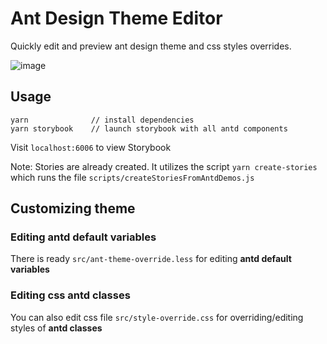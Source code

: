 # Ant Design Theme Editor

Quickly edit and preview ant design theme and css styles overrides.

![image](https://user-images.githubusercontent.com/9356633/36664575-ad8466c8-1b17-11e8-8deb-40600aee856e.png)

## Usage

```
yarn              // install dependencies
yarn storybook    // launch storybook with all antd components
```

Visit `localhost:6006` to view Storybook

Note: Stories are already created. It utilizes the script `yarn create-stories` which runs the file `scripts/createStoriesFromAntdDemos.js`

## Customizing theme

### Editing antd default variables

There is ready `src/ant-theme-override.less` for editing **antd default variables**

### Editing css antd classes

You can also edit css file `src/style-override.css` for overriding/editing styles of **antd classes**
